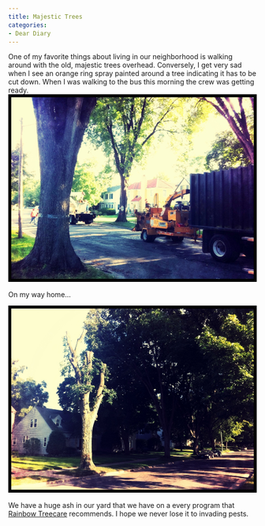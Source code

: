 ```yaml
---
title: Majestic Trees
categories:
- Dear Diary
---
```


One of my favorite things about living in our neighborhood is walking around with the old, majestic trees overhead. Conversely, I get very sad when I see an orange ring spray painted around a tree indicating it has to be cut down. When I was walking to the bus this morning the crew was getting ready.
[![](/assets/posts/2011/Tree-in-the-morning.jpg)](http://thingelstad.com/s/majestic-trees/tree-in-the-morning/img)

On my way home...

[![](/assets/posts/2011/Tree-in-the-Afternoon.jpg)](http://thingelstad.com/s/majestic-trees/tree-in-the-afternoon/img)

We have a huge ash in our yard that we have on a every program that [Rainbow Treecare](http://www.rainbowtreecare.com/) recommends. I hope we never lose it to invading pests.
